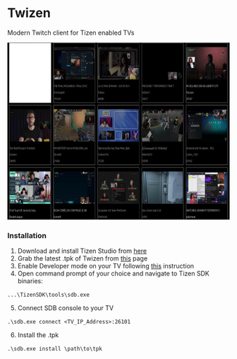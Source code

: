 ﻿# Twizen

Modern Twitch client for Tizen enabled TVs

 <img src="docs/screenshot.jpg" alt="Logo" height="400">

### Installation
1. Download and install Tizen Studio from [here](https://developer.tizen.org/development/tizen-studio/download)
2. Grab the latest .tpk of Twizen from [this](https://github.com/markelz0r/Twizen/releases) page
3. Enable Developer mode on your TV following [this](https://developer.samsung.com/smarttv/develop/getting-started/using-sdk/tv-device.html) instruction
4. Open command prompt of your choice and navigate to Tizen SDK binaries: 
```
...\TizenSDK\tools\sdb.exe
```
5. Connect SDB console to your TV
```
.\sdb.exe connect <TV_IP_Address>:26101
```
6. Install the .tpk
```
.\sdb.exe install \path\to\tpk
```


[screenshot]: docs/screenshot.jpg